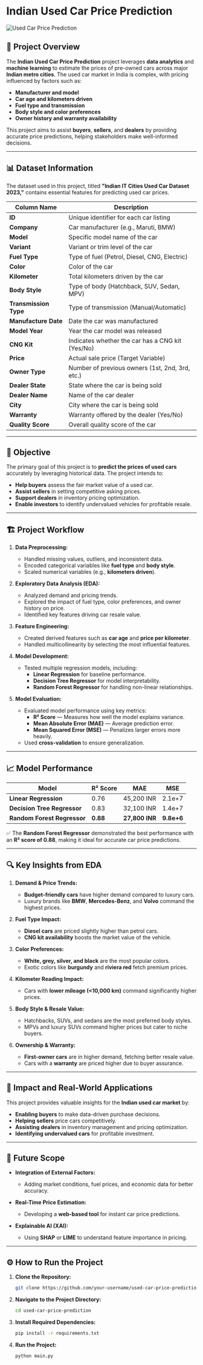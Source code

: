 
# **Indian Used Car Price Prediction**  
![Used Car Price Prediction](http://cdn.dribbble.com/users/1239720/screenshots/3506944/car_mg.gif)  

## 📌 **Project Overview**  
The **Indian Used Car Price Prediction** project leverages **data analytics** and **machine learning** to estimate the prices of pre-owned cars across major **Indian metro cities**. The used car market in India is complex, with pricing influenced by factors such as:  
- **Manufacturer and model**  
- **Car age and kilometers driven**  
- **Fuel type and transmission**  
- **Body style and color preferences**  
- **Owner history and warranty availability**  

This project aims to assist **buyers**, **sellers**, and **dealers** by providing accurate price predictions, helping stakeholders make well-informed decisions.  

---

## 📊 **Dataset Information**  
The dataset used in this project, titled **"Indian IT Cities Used Car Dataset 2023,"** contains essential features for predicting used car prices.  

| **Column Name**       | **Description**                                   |
|------------------------|--------------------------------------------------|
| **ID**                 | Unique identifier for each car listing           |
| **Company**            | Car manufacturer (e.g., Maruti, BMW)             |
| **Model**              | Specific model name of the car                   |
| **Variant**            | Variant or trim level of the car                 |
| **Fuel Type**          | Type of fuel (Petrol, Diesel, CNG, Electric)     |
| **Color**              | Color of the car                                 |
| **Kilometer**          | Total kilometers driven by the car               |
| **Body Style**         | Type of body (Hatchback, SUV, Sedan, MPV)        |
| **Transmission Type**  | Type of transmission (Manual/Automatic)          |
| **Manufacture Date**   | Date the car was manufactured                     |
| **Model Year**         | Year the car model was released                  |
| **CNG Kit**            | Indicates whether the car has a CNG kit (Yes/No) |
| **Price**              | Actual sale price (Target Variable)              |
| **Owner Type**         | Number of previous owners (1st, 2nd, 3rd, etc.)  |
| **Dealer State**       | State where the car is being sold                |
| **Dealer Name**        | Name of the car dealer                           |
| **City**               | City where the car is being sold                 |
| **Warranty**           | Warranty offered by the dealer (Yes/No)          |
| **Quality Score**      | Overall quality score of the car                 |

---

## 🎯 **Objective**  
The primary goal of this project is to **predict the prices of used cars** accurately by leveraging historical data. The project intends to:  

- **Help buyers** assess the fair market value of a used car.  
- **Assist sellers** in setting competitive asking prices.  
- **Support dealers** in inventory pricing optimization.  
- **Enable investors** to identify undervalued vehicles for profitable resale.  

---

## 🏗️ **Project Workflow**  

1. **Data Preprocessing:**  
   - Handled missing values, outliers, and inconsistent data.  
   - Encoded categorical variables like **fuel type** and **body style**.  
   - Scaled numerical variables (e.g., **kilometers driven**).  

2. **Exploratory Data Analysis (EDA):**  
   - Analyzed demand and pricing trends.  
   - Explored the impact of fuel type, color preferences, and owner history on price.  
   - Identified key features driving car resale value.  

3. **Feature Engineering:**  
   - Created derived features such as **car age** and **price per kilometer**.  
   - Handled multicollinearity by selecting the most influential features.  

4. **Model Development:**  
   - Tested multiple regression models, including:  
     - **Linear Regression** for baseline performance.  
     - **Decision Tree Regressor** for model interpretability.  
     - **Random Forest Regressor** for handling non-linear relationships.  

5. **Model Evaluation:**  
   - Evaluated model performance using key metrics:  
     - **R² Score** — Measures how well the model explains variance.  
     - **Mean Absolute Error (MAE)** — Average prediction error.  
     - **Mean Squared Error (MSE)** — Penalizes larger errors more heavily.  
   - Used **cross-validation** to ensure generalization.  

---

## 📈 **Model Performance**  

| **Model**                  | **R² Score**    | **MAE**           | **MSE**            |
|----------------------------|----------------|--------------------|--------------------|
| **Linear Regression**       | 0.76           | 45,200 INR         | 2.1e+7             |
| **Decision Tree Regressor** | 0.83           | 32,100 INR         | 1.4e+7             |
| **Random Forest Regressor** | **0.88**       | **27,800 INR**     | **9.8e+6**          |

✅ The **Random Forest Regressor** demonstrated the best performance with an **R² score of 0.88**, making it ideal for accurate car price predictions.  

---

## 🔍 **Key Insights from EDA**  

1. **Demand & Price Trends:**  
   - **Budget-friendly cars** have higher demand compared to luxury cars.  
   - Luxury brands like **BMW**, **Mercedes-Benz**, and **Volvo** command the highest prices.  

2. **Fuel Type Impact:**  
   - **Diesel cars** are priced slightly higher than petrol cars.  
   - **CNG kit availability** boosts the market value of the vehicle.  

3. **Color Preferences:**  
   - **White, grey, silver, and black** are the most popular colors.  
   - Exotic colors like **burgundy** and **riviera red** fetch premium prices.  

4. **Kilometer Reading Impact:**  
   - Cars with **lower mileage (<10,000 km)** command significantly higher prices.  

5. **Body Style & Resale Value:**  
   - Hatchbacks, SUVs, and sedans are the most preferred body styles.  
   - MPVs and luxury SUVs command higher prices but cater to niche buyers.  

6. **Ownership & Warranty:**  
   - **First-owner cars** are in higher demand, fetching better resale value.  
   - Cars with a **warranty** are priced higher due to buyer assurance.  

---

## 🚀 **Impact and Real-World Applications**  

This project provides valuable insights for the **Indian used car market** by:  

- **Enabling buyers** to make data-driven purchase decisions.  
- **Helping sellers** price cars competitively.  
- **Assisting dealers** in inventory management and pricing optimization.  
- **Identifying undervalued cars** for profitable investment.  

---

## 🔮 **Future Scope**  

- **Integration of External Factors:**  
  - Adding market conditions, fuel prices, and economic data for better accuracy.  

- **Real-Time Price Estimation:**  
  - Developing a **web-based tool** for instant car price predictions.  

- **Explainable AI (XAI):**  
  - Using **SHAP** or **LIME** to understand feature importance in pricing.  

---

## ⚙️ **How to Run the Project**  

1. **Clone the Repository:**  
   ```bash
   git clone https://github.com/your-username/used-car-price-prediction.git
   ```
2. **Navigate to the Project Directory:**  
   ```bash
   cd used-car-price-prediction
   ```
3. **Install Required Dependencies:**  
   ```bash
   pip install -r requirements.txt
   ```
4. **Run the Project:**  
   ```bash
   python main.py
   ```